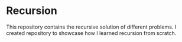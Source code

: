 # Recursion

This repository contains the recursive solution of different problems. I created repository to showcase how I learned recursion from scratch.
